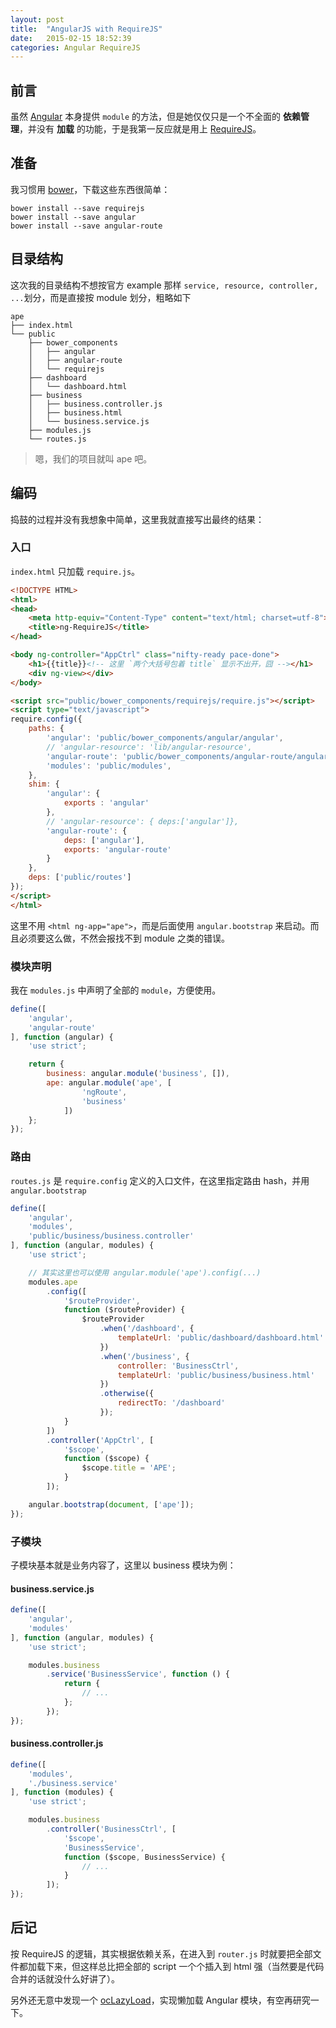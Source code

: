 ```yaml
---
layout: post
title:  "AngularJS with RequireJS"
date:   2015-02-15 18:52:39
categories: Angular RequireJS
---
```


## 前言

虽然 [Angular](https://angularjs.org/) 本身提供 `module` 的方法，但是她仅仅只是一个不全面的 __依赖管理__，并没有 __加载__ 的功能，于是我第一反应就是用上 [RequireJS](http://requirejs.org/)。

## 准备

我习惯用 [bower](http://bower.io/)，下载这些东西很简单：

```
bower install --save requirejs
bower install --save angular
bower install --save angular-route
```

## 目录结构

这次我的目录结构不想按官方 example 那样 `service, resource, controller, ...`划分，而是直接按 module 划分，粗略如下

```
ape
├── index.html
└── public
    ├── bower_components
    │   ├── angular
    │   ├── angular-route
    │   └── requirejs
    ├── dashboard
    │   └── dashboard.html
    ├── business
    │   ├── business.controller.js
    │   ├── business.html
    │   └── business.service.js
    ├── modules.js
    └── routes.js
```

> 嗯，我们的项目就叫 ape 吧。

## 编码

捣鼓的过程并没有我想象中简单，这里我就直接写出最终的结果：

### 入口

`index.html` 只加载 `require.js`。

```html
<!DOCTYPE HTML>
<html>
<head>
    <meta http-equiv="Content-Type" content="text/html; charset=utf-8">
    <title>ng-RequireJS</title>
</head>

<body ng-controller="AppCtrl" class="nifty-ready pace-done">
    <h1>{{title}}<!-- 这里 `两个大括号包着 title` 显示不出开，囧 --></h1>
    <div ng-view></div>
</body>

<script src="public/bower_components/requirejs/require.js"></script>
<script type="text/javascript">
require.config({
    paths: {
        'angular': 'public/bower_components/angular/angular',
        // 'angular-resource': 'lib/angular-resource',
        'angular-route': 'public/bower_components/angular-route/angular-route',
        'modules': 'public/modules',
    },
    shim: {
        'angular': {
            exports : 'angular'
        },
        // 'angular-resource': { deps:['angular']},
        'angular-route': {
            deps: ['angular'],
            exports: 'angular-route'
        }
    },
    deps: ['public/routes']
});
</script>
</html>
```

这里不用 `<html ng-app="ape">`，而是后面使用 `angular.bootstrap` 来启动。而且必须要这么做，不然会报找不到 module 之类的错误。

### 模块声明

我在 `modules.js` 中声明了全部的 `module`，方便使用。

```javascript
define([
    'angular',
    'angular-route'
], function (angular) {
    'use strict';

    return {
        business: angular.module('business', []),
        ape: angular.module('ape', [
                'ngRoute',
                'business'
            ])
    };
});
```

### 路由

`routes.js` 是 `require.config` 定义的入口文件，在这里指定路由 hash，并用 `angular.bootstrap` 

```javascript
define([
    'angular',
    'modules',
    'public/business/business.controller'
], function (angular, modules) {
    'use strict';

    // 其实这里也可以使用 angular.module('ape').config(...)
    modules.ape
        .config([
            '$routeProvider',
            function ($routeProvider) {
                $routeProvider
                    .when('/dashboard', {
                        templateUrl: 'public/dashboard/dashboard.html'
                    })
                    .when('/business', {
                        controller: 'BusinessCtrl',
                        templateUrl: 'public/business/business.html'
                    })
                    .otherwise({
                        redirectTo: '/dashboard'
                    });
            }
        ])
        .controller('AppCtrl', [
            '$scope', 
            function ($scope) {
                $scope.title = 'APE';
            }
        ]);

    angular.bootstrap(document, ['ape']);
});
```

### 子模块

子模块基本就是业务内容了，这里以 business 模块为例：

#### business.service.js

```javascript
define([
    'angular',
    'modules'
], function (angular, modules) {
    'use strict';

    modules.business
        .service('BusinessService', function () {
            return {
                // ...
            };
        });
});
```

#### business.controller.js

```javascript
define([
    'modules',
    './business.service'
], function (modules) {
    'use strict';

    modules.business
        .controller('BusinessCtrl', [
            '$scope',
            'BusinessService',
            function ($scope, BusinessService) {
                // ...
            }
        ]);
});
```


## 后记

按 RequireJS 的逻辑，其实根据依赖关系，在进入到 `router.js` 时就要把全部文件都加载下来，但这样总比把全部的 script 一个个插入到 html 强（当然要是代码合并的话就没什么好讲了）。

另外还无意中发现一个 [ocLazyLoad](https://github.com/ocombe/ocLazyLoad)，实现懒加载 Angular 模块，有空再研究一下。

